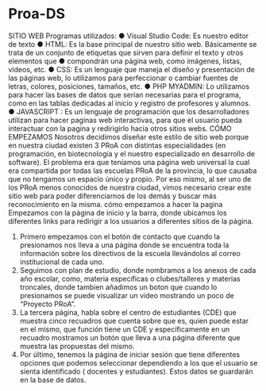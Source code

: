 # Proa-DS
SITIO WEB
Programas utilizados:
● Visual Studio Code: Es nuestro editor de texto
● HTML: Es la base principal de nuestro sitio web. Básicamente se trata de un
conjunto de etiquetas que sirven para definir el texto y otros elementos que
● compondrán una página web, como imágenes, listas, vídeos, etc.
● CSS: Es un lenguaje que maneja el diseño y presentación de las páginas web, lo
utilizamos para perfeccionar o cambiar fuentes de letras, colores, posiciones,
tamaños, etc.
● PHP MYADMIN: Lo utilizamos para hacer las bases de datos que serían necesarias
para el programa, como en las tablas dedicadas al inicio y registro de profesores y
alumnos.
● JAVASCRIPT : Es un lenguaje de programación que los desarrolladores utilizan
para hacer paginas web interactivas, para que el usuario pueda interactuar con la
pagina y redirigirlo hacia otros sitios webs.
CÓMO EMPEZAMOS
Nosotros decidimos diseñar este estilo de sitio web porque en nuestra ciudad existen
3 PRoA con distintas especialidades (en programación, en biotecnología y el nuestro
especializado en desarrollo de software). El problema era que teníamos una página
web universal la cual era compartida por todas las escuelas PRoA de la provincia, lo
que causaba que no tengamos un espacio único y propio. Por eso mismo, al ser
uno de los PRoA menos conocidos de nuestra ciudad, vimos necesario crear este
sitio web para poder diferenciarnos de los demás y buscar más reconocimiento en la
misma.
cómo empezamos a hacer la pagina
Empezamos con la página de inicio y la barra, donde ubicamos los diferentes links
para redirigir a los usuarios a diferentes sitios de la página.
1. Primero empezamos con el botón de contacto que cuando la presionamos
nos lleva a una página donde se encuentra toda la información sobre los
directivos de la escuela llevándolos al correo institucional de cada uno.
2. Seguimos con plan de estudio, donde nombramos a los anexos de cada
año escolar, como, materia específicas o clubes/talleres y materias troncales,
donde tambien añadimos un boton que cuando lo presionamos se puede
visualizar un video mostrando un poco de “Proyecto PRoA”.
3. La tercera página, habla sobre el centro de estudiantes (CDE) que muestra
cinco recuadros que cuenta sobre que es, quien puede estar en el mismo,
que función tiene un CDE y específicamente en un recuadro mostramos un
botón que lleva a una página diferente que muestra las propuestas del
mismo.
4. Por último, tenemos la página de iniciar sesión que tiene diferentes
opciones que podemos seleccionar dependiendo a los que el usuario se
sienta identificado ( docentes y estudiantes). Estos datos se guardarán en la
base de datos.
